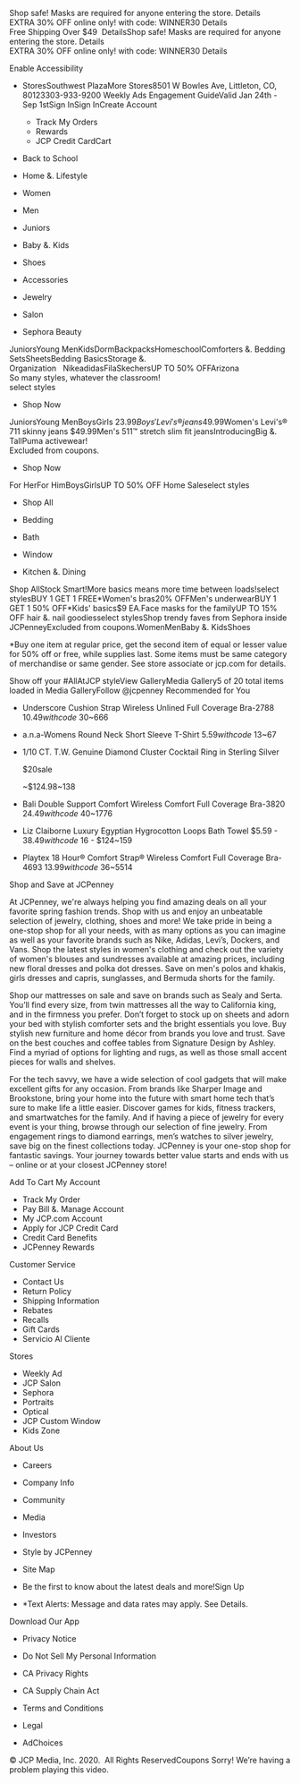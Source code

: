 Shop safe! Masks are required for anyone entering the store. Details  
EXTRA 30% OFF online only! with code: WINNER30 Details  
Free Shipping Over $49  DetailsShop safe! Masks are required for anyone entering the store. Details  
EXTRA 30% OFF online only! with code: WINNER30 Details  

Enable Accessibility

*   StoresSouthwest PlazaMore Stores8501 W Bowles Ave, Littleton, CO, 80123303-933-9200 Weekly Ads Engagement GuideValid Jan 24th - Sep 1stSign InSign InCreate Account
    *   Track My Orders
    *   Rewards
    *   JCP Credit CardCart

*   Back to School
*   Home &. Lifestyle
*   Women
*   Men
*   Juniors
*   Baby &. Kids
*   Shoes
*   Accessories
*   Jewelry
*   Salon
*   Sephora Beauty

JuniorsYoung MenKidsDormBackpacksHomeschoolComforters &. Bedding SetsSheetsBedding BasicsStorage &. Organization   NikeadidasFilaSkechersUP TO 50% OFFArizona  
So many styles, whatever the classroom!  
select styles

*   Shop Now

JuniorsYoung MenBoysGirls $23.99Boys' Levi's® jeans$49.99Women's Levi's® 711 skinny jeans $49.99Men's 511™ stretch slim fit jeansIntroducingBig &. TallPuma activewear!  
Excluded from coupons.  

*   Shop Now

For HerFor HimBoysGirlsUP TO 50% OFF Home Saleselect styles

*   Shop All

*   Bedding
    
*   Bath
    
*   Window
    
*   Kitchen &. Dining
    

Shop AllStock Smart!More basics means more time between loads!select stylesBUY 1 GET 1 FREE\*Women's bras20% OFFMen's underwearBUY 1 GET 1 50% OFF\*Kids' basics$9 EA.Face masks for the familyUP TO 15% OFF hair &. nail goodiesselect stylesShop trendy faves from Sephora inside JCPenneyExcluded from coupons.WomenMenBaby &. KidsShoes

\*Buy one item at regular price, get the second item of equal or lesser value for 50% off or free, while supplies last. Some items must be same category of merchandise or same gender. See store associate or jcp.com for details.

Show off your #AllAtJCP styleView GalleryMedia Gallery5 of 20 total items loaded in Media GalleryFollow @jcpenney Recommended for You

*   Underscore Cushion Strap Wireless Unlined Full Coverage Bra-2788 $10.49with code~$30~666
*   a.n.a-Womens Round Neck Short Sleeve T-Shirt $5.59with code~$13~67
*   1/10 CT. T.W. Genuine Diamond Cluster Cocktail Ring in Sterling Silver
    
    $20sale
    
    ~$124.98~138
*   Bali Double Support Comfort Wireless Comfort Full Coverage Bra-3820 $24.49with code~$40~1776
*   Liz Claiborne Luxury Egyptian Hygrocotton Loops Bath Towel $5.59 - $38.49with code~$16 - $124~159
*   Playtex 18 Hour® Comfort Strap® Wireless Comfort Full Coverage Bra-4693 $13.99with code~$36~5514

Shop and Save at JCPenney

At JCPenney, we're always helping you find amazing deals on all your favorite spring fashion trends. Shop with us and enjoy an unbeatable selection of jewelry, clothing, shoes and more! We take pride in being a one-stop shop for all your needs, with as many options as you can imagine as well as your favorite brands such as Nike, Adidas, Levi’s, Dockers, and Vans. Shop the latest styles in women's clothing and check out the variety of women's blouses and sundresses available at amazing prices, including new floral dresses and polka dot dresses. Save on men's polos and khakis, girls dresses and capris, sunglasses, and Bermuda shorts for the family.

  

Shop our mattresses on sale and save on brands such as Sealy and Serta. You’ll find every size, from twin mattresses all the way to California king, and in the firmness you prefer. Don’t forget to stock up on sheets and adorn your bed with stylish comforter sets and the bright essentials you love. Buy stylish new furniture and home décor from brands you love and trust. Save on the best couches and coffee tables from Signature Design by Ashley. Find a myriad of options for lighting and rugs, as well as those small accent pieces for walls and shelves.

  

For the tech savvy, we have a wide selection of cool gadgets that will make excellent gifts for any occasion. From brands like Sharper Image and Brookstone, bring your home into the future with smart home tech that’s sure to make life a little easier. Discover games for kids, fitness trackers, and smartwatches for the family. And if having a piece of jewelry for every event is your thing, browse through our selection of fine jewelry. From engagement rings to diamond earrings, men’s watches to silver jewelry, save big on the finest collections today. JCPenney is your one-stop shop for fantastic savings. Your journey towards better value starts and ends with us – online or at your closest JCPenney store!

  
  
Add To Cart My Account

*   Track My Order
*   Pay Bill &. Manage Account
*   My JCP.com Account
*   Apply for JCP Credit Card
*   Credit Card Benefits
*   JCPenney Rewards

Customer Service

*   Contact Us
*   Return Policy
*   Shipping Information
*   Rebates
*   Recalls
*   Gift Cards
*   Servicio Al Cliente

Stores

*   Weekly Ad
*   JCP Salon
*   Sephora
*   Portraits
*   Optical
*   JCP Custom Window
*   Kids Zone

About Us

*   Careers
*   Company Info
*   Community
*   Media
*   Investors
*   Style by JCPenney
*   Site Map

*   Be the first to know about the latest deals and more!Sign Up
*   \*Text Alerts: Message and data rates may apply. See Details.

Download Our App

*   Privacy Notice
*   Do Not Sell My Personal Information
*   CA Privacy Rights
*   CA Supply Chain Act

*   Terms and Conditions
*   Legal
*   AdChoices

© JCP Media, Inc. 2020.  All Rights ReservedCoupons Sorry! We’re having a problem playing this video.